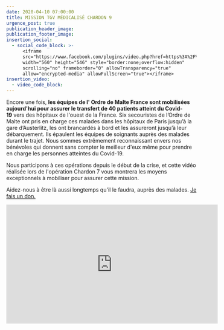 ```yaml
---
date: 2020-04-10 07:00:00
title: MISSION TGV MÉDICALISÉ CHARDON 9
urgence_post: true
publication_header_image:
publication_footer_image:
insertion_social:
  - social_code_block: >-
      <iframe
      src="https://www.facebook.com/plugins/video.php?href=https%3A%2F%2Fwww.facebook.com%2Fordredemaltefrance%2Fvideos%2F264337451245740%2F&show_text=1&width=560"
      width="560" height="546" style="border:none;overflow:hidden"
      scrolling="no" frameborder="0" allowTransparency="true"
      allow="encrypted-media" allowFullScreen="true"></iframe>
insertion_video:
  - video_code_block:
---
```


Encore une fois,&nbsp;**les &eacute;quipes de l' Ordre de Malte France sont mobilis&eacute;es aujourd'hui pour assurer le transfert de 40 patients atteint du Covid-19**&nbsp;vers des h&ocirc;pitaux de l'ouest de la France. Six secouristes de l’Ordre de Malte ont pris en charge ces malades dans les h&ocirc;pitaux de Paris jusqu’&agrave; la gare d’Austerlitz, les ont brancard&eacute;s &agrave; bord et les assureront jusqu’&agrave; leur d&eacute;barquement. Ils &eacute;paulent les &eacute;quipes de soignants aupr&egrave;s des malades durant le trajet. Nous sommes extr&ecirc;mement reconnaissant envers nos b&eacute;n&eacute;voles qui donnent sans compter le meilleur d'eux m&ecirc;me pour prendre en charge les personnes atteintes du Covid-19.

Nous participons &agrave; ces op&eacute;rations depuis le d&eacute;but de la crise, et cette vid&eacute;o r&eacute;alis&eacute;e lors de l'op&eacute;ration Chardon 7 vous montrera les moyens exceptionnels &agrave; mobiliser pour assurer cette mission.

Aidez-nous &agrave; &ecirc;tre l&agrave; aussi longtemps qu'il le faudra, aupr&egrave;s des malades.&nbsp;[Je fais un don.](https://don.ordredemaltefrance.org/?cid=11&amp;reserved_code_origine=Webcovid)

<iframe src="https://www.facebook.com/plugins/video.php?href=https%3A%2F%2Fwww.facebook.com%2Fordredemaltefrance%2Fvideos%2F264337451245740%2F&amp;show_text=0&amp;width=560" width="560" height="315" style="border:none;overflow:hidden" scrolling="no" frameborder="0" allowtransparency="true" allowfullscreen="true"></iframe>